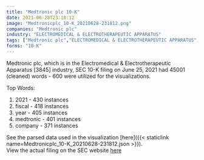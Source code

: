 ```yaml
---
title: "Medtronic plc 10-K"
date: 2021-06-28T23:18:12
image: "Medtronicplc_10-K_20210628-231812.png"
companies: "Medtronic plc"
industry: "ELECTROMEDICAL & ELECTROTHERAPEUTIC APPARATUS"
tags: ["Medtronic plc","ELECTROMEDICAL & ELECTROTHERAPEUTIC APPARATUS","06-25-2021","10-K"]
forms: "10-K"
---
```

Medtronic plc, which is in the Electromedical & Electrotherapeutic Apparatus [3845] industry, SEC 10-K filing on June 25, 2021 had 45001 (cleaned) words - 600 were utilized for the visualizations.

Top Words:
1. 2021 - 430 instances
2. fiscal - 418 instances
3. year - 405 instances
4. medtronic - 401 instances
5. company - 371 instances


See the parsed data used in the visualization [here]({{< staticlink name=Medtronicplc_10-K_20210628-231812.json >}}).  
View the actual filing on the SEC website [here](https://www.sec.gov/Archives/edgar/data/1613103/0001613103-21-000027.txt)